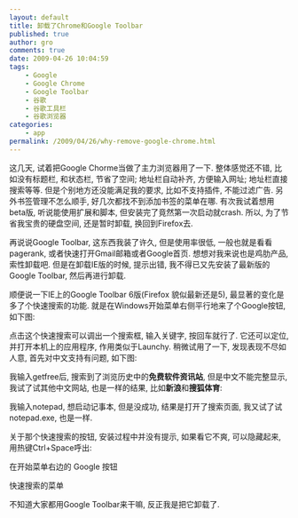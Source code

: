 ```yaml
---
layout: default
title: 卸载了Chrome和Google Toolbar
published: true
author: gro
comments: true
date: 2009-04-26 10:04:59
tags:
    - Google
    - Google Chrome
    - Google Toolbar
    - 谷歌
    - 谷歌工具栏
    - 谷歌浏览器
categories:
    - app
permalink: /2009/04/26/why-remove-google-chrome.html
---
```

这几天, 试着把Google Chorme当做了主力浏览器用了一下. 整体感觉还不错, 比如没有标题栏, 和状态栏, 节省了空间; 地址栏自动补齐, 方便输入网址; 地址栏直接搜索等等. 但是个别地方还没能满足我的要求, 比如不支持插件, 不能过滤广告. 另外书签管理不怎么顺手, 好几次都找不到添加书签的菜单在哪. 有次我试着想用beta版, 听说能使用扩展和脚本, 但安装完了竟然第一次启动就crash. 所以, 为了节省我宝贵的硬盘空间, 还是暂时卸载, 换回到Firefox去.

再说说Google Toolbar, 这东西我装了许久, 但是使用率很低, 一般也就是看看pagerank, 或者快速打开Gmail邮箱或者Google首页. 想想对我来说也是鸡肋产品, 索性卸载吧. 但是在卸载IE版的时候, 提示出错, 我不得已又先安装了最新版的Google Toolbar, 然后再进行卸载.



顺便说一下IE上的Google Toolbar 6版(Firefox 貌似最新还是5), 最显著的变化是多了个快速搜索的功能. 就是在Windows开始菜单右侧平行地来了个Google按钮, 如下图:


  


点击这个快速搜索可以调出一个搜索框, 输入关键字, 按回车就行了. 它还可以定位, 并打开本机上的应用程序, 作用类似于Launchy. 稍微试用了一下, 发现表现不尽如人意, 首先对中文支持有问题, 如下图:


  


我输入getfree后, 搜索到了浏览历史中的**免费软件资讯站**, 但是中文不能完整显示, 我试了试其他中文网站, 也是一样的结果, 比如**新浪**和**搜狐体育**:


  


我输入notepad, 想启动记事本, 但是没成功, 结果是打开了搜索页面, 我又试了试notepad.exe, 也是一样.

关于那个快速搜索的按钮, 安装过程中并没有提示, 如果看它不爽, 可以隐藏起来, 用热键Ctrl+Space呼出:


  在开始菜单右边的 Google 按钮



  



  快速搜索的菜单



  


不知道大家都用Google Toolbar来干嘛, 反正我是把它卸载了.